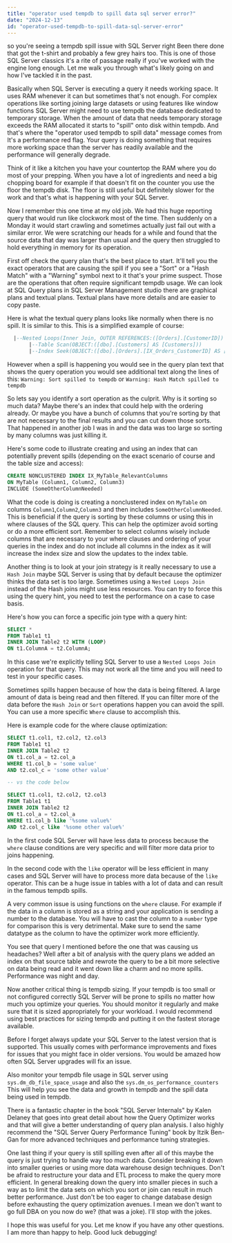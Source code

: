 ```yaml
---
title: "operator used tempdb to spill data sql server error?"
date: "2024-12-13"
id: "operator-used-tempdb-to-spill-data-sql-server-error"
---
```


 so you're seeing a tempdb spill issue with SQL Server right Been there done that got the t-shirt and probably a few grey hairs too. This is one of those SQL Server classics it's a rite of passage really if you've worked with the engine long enough. Let me walk you through what's likely going on and how I've tackled it in the past.

Basically when SQL Server is executing a query it needs working space. It uses RAM whenever it can but sometimes that's not enough. For complex operations like sorting joining large datasets or using features like window functions SQL Server might need to use tempdb the database dedicated to temporary storage. When the amount of data that needs temporary storage exceeds the RAM allocated it starts to "spill" onto disk within tempdb. And that's where the "operator used tempdb to spill data" message comes from It's a performance red flag. Your query is doing something that requires more working space than the server has readily available and the performance will generally degrade.

Think of it like a kitchen you have your countertop the RAM where you do most of your prepping. When you have a lot of ingredients and need a big chopping board for example if that doesn't fit on the counter you use the floor the tempdb disk. The floor is still useful but definitely slower for the work and that's what is happening with your SQL Server.

Now I remember this one time at my old job. We had this huge reporting query that would run like clockwork most of the time. Then suddenly on a Monday it would start crawling and sometimes actually just fail out with a similar error. We were scratching our heads for a while and found that the source data that day was larger than usual and the query then struggled to hold everything in memory for its operation.

First off check the query plan that's the best place to start. It'll tell you the exact operators that are causing the spill if you see a "Sort" or a "Hash Match" with a "Warning" symbol next to it that's your prime suspect. Those are the operations that often require significant tempdb usage. We can look at SQL Query plans in SQL Server Management studio there are graphical plans and textual plans. Textual plans have more details and are easier to copy paste.

Here is what the textual query plans looks like normally when there is no spill. It is similar to this. This is a simplified example of course:

```sql
  |--Nested Loops(Inner Join, OUTER REFERENCES:([Orders].[CustomerID])
       |--Table Scan(OBJECT:([dbo].[Customers] AS [Customers]))
       |--Index Seek(OBJECT:([dbo].[Orders].[IX_Orders_CustomerID] AS [Orders]), SEEK:([Orders].[CustomerID]=[Customers].[CustomerID]) )
```

However when a spill is happening you would see in the query plan text that shows the query operation you would see additional text along the lines of this:
`Warning: Sort spilled to tempdb`
or
`Warning: Hash Match spilled to tempdb`

So lets say you identify a sort operation as the culprit. Why is it sorting so much data? Maybe there's an index that could help with the ordering already. Or maybe you have a bunch of columns that you're sorting by that are not necessary to the final results and you can cut down those sorts. That happened in another job I was in and the data was too large so sorting by many columns was just killing it.

Here's some code to illustrate creating and using an index that can potentially prevent spills (depending on the exact scenario of course and the table size and access):

```sql
CREATE NONCLUSTERED INDEX IX_MyTable_RelevantColumns
ON MyTable (Column1, Column2, Column3)
INCLUDE (SomeOtherColumnNeeded)
```

What the code is doing is creating a nonclustered index on `MyTable` on columns `Column1`,`Column2`,`Column3` and then includes `SomeOtherColumnNeeded`. This is beneficial if the query is sorting by these columns or using this in where clauses of the SQL query. This can help the optimizer avoid sorting or do a more efficient sort. Remember to select columns wisely include columns that are necessary to your where clauses and ordering of your queries in the index and do not include all columns in the index as it will increase the index size and slow the updates to the index table.

Another thing is to look at your join strategy is it really necessary to use a `Hash Join` maybe SQL Server is using that by default because the optimizer thinks the data set is too large. Sometimes using a `Nested Loops Join` instead of the Hash joins might use less resources. You can try to force this using the query hint, you need to test the performance on a case to case basis.

Here's how you can force a specific join type with a query hint:

```sql
SELECT *
FROM Table1 t1
INNER JOIN Table2 t2 WITH (LOOP)
ON t1.ColumnA = t2.ColumnA;
```

In this case we're explicitly telling SQL Server to use a `Nested Loops Join` operation for that query. This may not work all the time and you will need to test in your specific cases.

Sometimes spills happen because of how the data is being filtered. A large amount of data is being read and then filtered. If you can filter more of the data before the `Hash Join` or `Sort` operations happen you can avoid the spill. You can use a more specific `Where` clause to accomplish this.

Here is example code for the where clause optimization:

```sql
SELECT t1.col1, t2.col2, t2.col3
FROM Table1 t1
INNER JOIN Table2 t2
ON t1.col_a = t2.col_a
WHERE t1.col_b = 'some value'
AND t2.col_c = 'some other value'

-- vs the code below

SELECT t1.col1, t2.col2, t2.col3
FROM Table1 t1
INNER JOIN Table2 t2
ON t1.col_a = t2.col_a
WHERE t1.col_b like '%some value%'
AND t2.col_c like '%some other value%'
```

In the first code SQL Server will have less data to process because the `where` clause conditions are very specific and will filter more data prior to joins happening.

In the second code with the `like` operator will be less efficient in many cases and SQL Server will have to process more data because of the `like` operator. This can be a huge issue in tables with a lot of data and can result in the famous tempdb spills.

A very common issue is using functions on the `where` clause. For example if the data in a column is stored as a string and your application is sending a number to the database. You will have to cast the column to a `number` type for comparison this is very detrimental. Make sure to send the same datatype as the column to have the optimizer work more efficiently.

You see that query I mentioned before the one that was causing us headaches? Well after a bit of analysis with the query plans we added an index on that source table and rewrote the query to be a bit more selective on data being read and it went down like a charm and no more spills. Performance was night and day.

Now another critical thing is tempdb sizing. If your tempdb is too small or not configured correctly SQL Server will be prone to spills no matter how much you optimize your queries. You should monitor it regularly and make sure that it is sized appropriately for your workload. I would recommend using best practices for sizing tempdb and putting it on the fastest storage available.

Before I forget always update your SQL Server to the latest version that is supported. This usually comes with performance improvements and fixes for issues that you might face in older versions. You would be amazed how often SQL Server upgrades will fix an issue.

Also monitor your tempdb file usage in SQL server using `sys.dm_db_file_space_usage` and also the `sys.dm_os_performance_counters` This will help you see the data and growth in tempdb and the spill data being used in tempdb.

There is a fantastic chapter in the book "SQL Server Internals" by Kalen Delaney that goes into great detail about how the Query Optimizer works and that will give a better understanding of query plan analysis. I also highly recommend the "SQL Server Query Performance Tuning" book by Itzik Ben-Gan for more advanced techniques and performance tuning strategies.

One last thing if your query is still spilling even after all of this maybe the query is just trying to handle way too much data. Consider breaking it down into smaller queries or using more data warehouse design techniques. Don't be afraid to restructure your data and ETL process to make the query more efficient. In general breaking down the query into smaller pieces in such a way as to limit the data sets on which you sort or join can result in much better performance. Just don't be too eager to change database design before exhausting the query optimization avenues. I mean we don't want to go full DBA on you now do we? (that was a joke).  I'll stop with the jokes.

I hope this was useful for you. Let me know if you have any other questions. I am more than happy to help. Good luck debugging!
